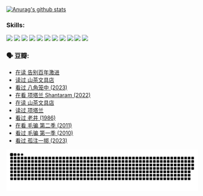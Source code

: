 
[![Anurag's github stats](https://github-readme-stats.vercel.app/api?username=w940853815)](https://github.com/anuraghazra/github-readme-stats)

### Skills:

<code><img height="32" src="https://cdn.jsdelivr.net/npm/simple-icons@v5/icons/python.svg"></code>
<code><img height="32" src="https://cdn.jsdelivr.net/npm/simple-icons@v5/icons/javascript.svg"></code>
<code><img height="32" src="https://cdn.jsdelivr.net/npm/simple-icons@v5/icons/django.svg"></code>
<code><img height="32" src="https://cdn.jsdelivr.net/npm/simple-icons@v5/icons/flask.svg"></code>
<code><img height="32" src="https://cdn.jsdelivr.net/npm/simple-icons@v5/icons/vuetify.svg"></code>
<code><img height="32" src="https://cdn.jsdelivr.net/npm/simple-icons@v5/icons/git.svg"></code>
<code><img height="32" src="https://cdn.jsdelivr.net/npm/simple-icons@v5/icons/docker.svg"></code>
<code><img height="32" src="https://cdn.jsdelivr.net/npm/simple-icons@v5/icons/postgresql.svg"></code>
<code><img height="32" src="https://cdn.jsdelivr.net/npm/simple-icons@v5/icons/elasticsearch.svg"></code>
<code><img height="32" src="https://cdn.jsdelivr.net/npm/simple-icons@v5/icons/macos.svg"></code>
<code><img height="32" src="https://cdn.jsdelivr.net/npm/simple-icons@v5/icons/linux.svg"></code>

### 🗣 豆瓣:

<!-- DOUBAN-ACTIVITIES:START -->
- [在读 告别百年激进](https://www.douban.com/people/136069238/status/4374953075/?_i=95118398)
- [读过 山茶文具店](https://www.douban.com/people/136069238/status/4374952154/?_i=95118398)
- [看过 八角笼中‎ (2023)](https://www.douban.com/people/136069238/status/4367541707/?_i=95118398)
- [在看 项塔兰 Shantaram‎ (2022)](https://www.douban.com/people/136069238/status/4365497032/?_i=95118398)
- [在读 山茶文具店](https://www.douban.com/people/136069238/status/4364620725/?_i=95118398)
- [读过 项塔兰](https://www.douban.com/people/136069238/status/4364620288/?_i=95118398)
- [看过 老井‎ (1986)](https://www.douban.com/people/136069238/status/4362366672/?_i=95118398)
- [在看 毛骗 第二季‎ (2011)](https://www.douban.com/people/136069238/status/4355752869/?_i=95118398)
- [看过 毛骗 第一季‎ (2010)](https://www.douban.com/people/136069238/status/4355752667/?_i=95118398)
- [看过 孤注一掷‎ (2023)](https://www.douban.com/people/136069238/status/4354774568/?_i=95118398)
<!-- DOUBAN-ACTIVITIES:END -->


![Snake animation](https://raw.githubusercontent.com/w940853815/w940853815/output/github-contribution-grid-snake.svg)

<!--
**w940853815/w940853815** is a ✨ _special_ ✨ repository because its `README.md` (this file) appears on your GitHub profile.

Here are some ideas to get you started:

- 🔭 I’m currently working on ...
- 🌱 I’m currently learning ...
- 👯 I’m looking to collaborate on ...
- 🤔 I’m looking for help with ...
- 💬 Ask me about ...
- 📫 How to reach me: ...
- 😄 Pronouns: ...
- ⚡ Fun fact: ...
-->
